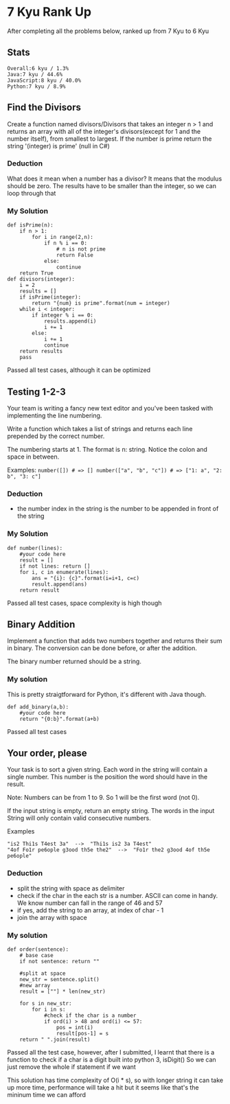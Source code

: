 # 7 Kyu Rank Up
After completing all the problems below, ranked up from 7 Kyu to 6 Kyu 

## Stats
```
Overall:6 kyu / 1.3%
Java:7 kyu / 44.6%
JavaScript:8 kyu / 40.0%
Python:7 kyu / 8.9%
```

## Find the Divisors

Create a function named divisors/Divisors that takes an integer n > 1 and returns an array with all of the integer's divisors(except for 1 and the number itself), from smallest to largest. If the number is prime return the string '(integer) is prime' (null in C#)

### Deduction
What does it mean when a number has a divisor? It means that the modulus should be zero. 
The results have to be smaller than the integer, so we can loop through that

### My Solution

```
def isPrime(n):
    if n > 1:
        for i in range(2,n):
            if n % i == 0:
                # n is not prime
                return False
            else:
                continue
    return True
def divisors(integer):
    i = 2
    results = []
    if isPrime(integer):
        return "{num} is prime".format(num = integer)
    while i < integer:
        if integer % i == 0:
            results.append(i)
            i += 1
        else:
            i += 1
            continue            
    return results
    pass
```
Passed all test cases, although it can be optimized


## Testing 1-2-3

Your team is writing a fancy new text editor and you've been tasked with implementing the line numbering.

Write a function which takes a list of strings and returns each line prepended by the correct number.

The numbering starts at 1. The format is n: string. Notice the colon and space in between.

Examples:
``
number([]) # => []
number(["a", "b", "c"]) # => ["1: a", "2: b", "3: c"]
``

### Deduction
- the number index in the string is the number to be appended in front of the string

### My Solution

```
def number(lines):
    #your code here
    result = []
    if not lines: return []
    for i, c in enumerate(lines):
        ans = "{i}: {c}".format(i=i+1, c=c)
        result.append(ans)
    return result

```
Passed all test cases, space complexity is high though



## Binary Addition
Implement a function that adds two numbers together and returns their sum in binary. The conversion can be done before, or after the addition.

The binary number returned should be a string.

### My solution
This is pretty straigtforward for Python, it's different with Java though. 

```
def add_binary(a,b):
    #your code here
    return "{0:b}".format(a+b)
```
Passed all test cases


## Your order, please

Your task is to sort a given string. Each word in the string will contain a single number. This number is the position the word should have in the result.

Note: Numbers can be from 1 to 9. So 1 will be the first word (not 0).

If the input string is empty, return an empty string. The words in the input String will only contain valid consecutive numbers.

Examples
```
"is2 Thi1s T4est 3a"  -->  "Thi1s is2 3a T4est"
"4of Fo1r pe6ople g3ood th5e the2"  -->  "Fo1r the2 g3ood 4of th5e pe6ople"

```

### Deduction

- split the string with space as delimiter
- check if the char in the each str is a number. ASCII can come in handy. We know number can fall in the range of 46 and 57
- if yes, add the string to an array, at index of char - 1
- join the array with space

### My solution
````
def order(sentence):
    # base case
    if not sentence: return ""
    
    #split at space
    new_str = sentence.split()
    #new array
    result = [""] * len(new_str)
    
    for s in new_str:
        for i in s:
            #check if the char is a number
            if ord(i) > 48 and ord(i) <= 57:
                pos = int(i)
                result[pos-1] = s
    return " ".join(result)

````
Passed all the test case, however, after I submitted, I learnt that there is a function to check if a char is a digit built into python 3, isDigit()
So we can just remove the whole if statement if we want

This solution has time complexity of O(i * s), so with longer string it can take up more time, performance will take a hit
but it seems like that's the mininum time we can afford

